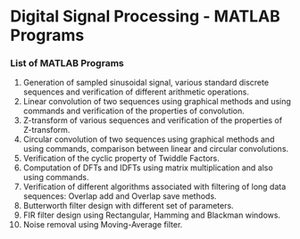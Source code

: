 # Digital Signal Processing - MATLAB Programs

### List of MATLAB Programs

1. Generation of sampled sinusoidal signal, various standard discrete sequences and verification of different arithmetic operations.
2. Linear convolution of two sequences using graphical methods and using commands and verification of the properties of convolution.
3. Z-transform of various sequences and verification of the properties of Z-transform.
4. Circular convolution of two sequences using graphical methods and using commands, comparison between linear and circular convolutions.
5. Verification of the cyclic property of Twiddle Factors.
6. Computation of DFTs and IDFTs using matrix multiplication and also using commands.
7. Verification of different algorithms associated with filtering of long data sequences: Overlap add and Overlap save methods.
8. Butterworth filter design with different set of parameters.
9. FIR filter design using Rectangular, Hamming and Blackman windows.
10. Noise removal using Moving-Average filter.
